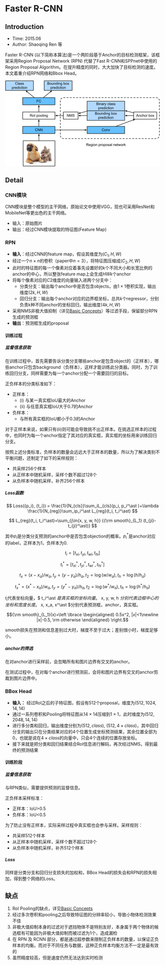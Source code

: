 # Faster R-CNN

## Introduction

* Time: 2015.06
* Author: Shaoqing Ren 等

Faster R-CNN (以下简称本算法)是一个两阶段基于Anchor的目标检测框架，该框架采用Region Proposal Network (RPN) 代替了Fast R-CNN和SPPnet中使用的Region Proposal Algorithm。在提升精度的同时，大大加快了目标检测的速度。本文着重介绍RPN网络和Bbox Head。

![Faster R-CNN model](./../../../Resource/Pictures/faster-rcnn.svg)

## Detail

### CNN模块

CNN模块是整个模型的主干网络，原始论文中使用VGG，现也可采用ResNet和MobileNet等更出色的主干网络。

* 输入：原始图片
* 输出：经过CNN模块提取的特征图(Feature Map)

### RPN

* **输入**：经过CNN的feature map，假设其维度为$(C_1, H, W)$
* 经过一个$n\times n$的卷积（paper中$n=3$），将特征图压缩成$(C_2, H, W)$
* 此时的特征图的每一个像素对应着事先设置好的k个不同大小和长宽比例的anchor的中心，所以整张feature map上会生成$HWk$个anchor
* 将每个像素对应的$C2$维度的向量输入进两个分支中：
  * 分类分支：输出每个anchor中是否包含objects，由$1\times 1$卷积实现，输出维度$(2k, H, W)$
  * 回归分支：输出每个anchor对应的边界框坐标，总共$k$个regressor，分别负责k种不同anchor的坐标回归，输出维度$(4k, H, W)$
* 采用NMS非极大值抑制（详见[Basic Concepts](../Basic%20Concepts.md)）等过滤手段，保留部分RPN生成的预测框
* **输出**：预测框生成的proposal

#### 训练过程

##### 监督信息获取

在训练过程中，首先需要告诉分类分支哪些anchor是包含object的（正样本），哪些anchor只包含background（负样本），这样才能训练此分类器。同时，为了训练回归分支，同样需要为每一个anchor分配一个需要回归的目标。

正负样本的分类标准如下：

* 正样本：
  * (i) 与某一真实框IoU最大的Anchor
  * (ii) 与任意真实框IoU大于0.7的Anchor
* 负样本：
  * 与所有真实框的IoU都小于0.3的Anchor

对于正样本来说，如果只有(ii)则可能会导致挑不出正样本。在挑选正样本的过程中，也同时为每一个anchor指定了其对应的真实框，真实框的坐标用来训练回归分支。

按照上述分类标准，负样本的数量会远远大于正样本的数量，所以为了解决类别不平衡问题，还制定了如下的采样规则：

* 共采样256个样本
* 从正样本中随机采样，采样个数不超过128个
* 从负样本中随机采样，补齐256个样本

##### Loss函数

$$ Loss({p_i}, {t_i}) = \frac{1}{N_{cls}}\sum_iL_{cls}(p_i, p_i^\ast )+\lambda \frac{1}{N_{reg}}\sum_ip_i^\ast L_{reg}(t_i, t_i^\ast) $$

$$ L_{reg}(t_i, t_i^\ast)=\sum_{j\in{x, y, w, h}} {{\rm smooth}_{L_1} (t_{ji}-t_{ji}^\ast)} $$

其中$p_i$是分类分支预测的anchor中是否包含objection的概率。$p_i^*$是anchor对应的label，正样本为1，负样本为0.

$$ t_i = [t_{xi}, t_{yi}, t_{wi}, t_{hi}] $$

$$ t_i^\ast = [t_{xi}^\ast, t_{yi}^\ast, t_{wi}^\ast, t_{hi}^\ast] $$

$$t_x = (x-x_a)/w_a, t_y = (y-y_a)/h_a, t_2=\log(w/w_a),t_h=\log(h/h_a)$$

$$t_x^* = (x^\ast-x_a)/w_a, t_y = (y^\ast-y_a)/h_a, t_2=\log(w^\ast/w_a),t_h=\log(h^\ast/h_a)$$

$t_i$代表坐标向量，$ t_i^\ast $是真实框的坐标向量。$ x, y, w, h $分别代表边框中心的坐标和宽度长度。$ x, x_a, x^\ast $分别代表预测框，anchor，真实框。

$${\rm smooth}_{L_1}(x)=\left \lbrace
    \begin{aligned}
    0.5x^2, |x|<1\newline
    |x|-0.5, \rm otherwise
    \end{aligned}
    \right.$$

smooth损失在预测和信息差别过大时，梯度不至于过大；差别很小时，梯度足够小。

##### anchor的筛选

在对anchor进行采样前，会忽略所有和图片边界有交叉的anchor。

在测试过程中，在对每个anchor进行预测前，会将和图片边界有交叉的anchor剪裁到图片边界中。

### BBox Head

* **输入：** 经过RoI之后的子特征图，假设有512个proposal，维度为$(512, 1024, 14, 14)$
* 通过一系列卷积和Pooling将特征图从$14\times 14$压缩到$1\times 1$，此时维度为$(512, 2048, 14, 14)$
* 进行多分类和回归，输出维度分别为$(512, class)$, $(512, 4\times class)$，其中回归分支的输出只在分类结果对应的4个位置生成坐标预测结果，其余位置全部为0，也就是说在$4\times class$的向量中，只会4个连续的位置存放坐标。
* 接下来就是把分类和回归结果结合RoI信息进行解码，再次经过NMS，得到最终的预测结果

#### 训练阶段

##### 监督信息获取

与RPN类似，需要提供预测的监督信息。

正负样本采样标准：

* 正样本：IoU>0.5
* 负样本：IoU<0.5

为了防止没有正样本，实际采样过程中真实框也会参与采样。采样规则：

* 共采样512个样本
* 从正样本中随机采样，采样个数不超过128个
* 从负样本中随机采样，补齐512个样本

##### Loss

同样是分类分支和回归分支损失的加权和，BBox Head的损失会和RPN的损失相加，得到整个网络的Loss。

## 缺点

1. RoI Pooling的缺点，详见[Basic Concepts](../Basic%20Concepts.md)
2. 经过多次卷积和pooling之后导致特征图的分辨率较小，导致小物体检测效果不佳
3. 非极大值抑制本身的过滤对于遮挡物体不是特别友好，本身属于两个物体的候选框有可能因为非极大值抑制而被过滤为1个，造成漏检
4. 在 RPN 及 RCNN 部分，都是通过超参数来限制正负样本的数量，以保证正负样本的均衡。而对于不同任务与数据，这种正负样本均衡方法不一定是最有效的
5. 虽然精度较高，但是速度仍然无法达到实时检测

